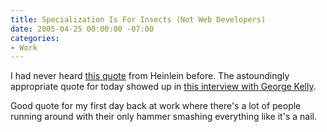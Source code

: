 ```yaml
---
title: Specialization Is For Insects (Not Web Developers)
date: 2005-04-25 00:00:00 -07:00
categories:
- Work
---
```


<p>
I had never heard <a href="http://c2.com/cgi/wiki?RobertHeinlein">this quote</a> from Heinlein before. The astoundingly appropriate quote for today showed up in <a href="http://www.sfist.com/archives/2005/04/21/bay_blogger_thursday.php">this interview with George Kelly</a>.
</p>
<p>
Good quote for my first day back at work where there's a lot of people running around with their only hammer smashing everything like it's a nail.
</p>
